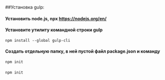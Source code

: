 ﻿##Установка gulp:
#### Установить node.js, npx https://nodejs.org/en/
#### Установите утилиту командной строки gulp 
	npm install --global gulp-cli
#### Создать отдельную папку, в ней пустой файл package.json и команду
	npm init
####
	npm init
